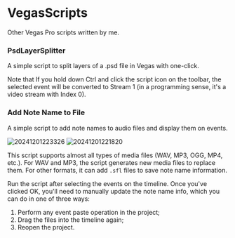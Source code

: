 # VegasScripts
Other Vegas Pro scripts written by me.

### PsdLayerSplitter
A simple script to split layers of a .psd file in Vegas with one-click.

Note that If you hold down Ctrl and click the script icon on the toolbar, the selected event will be converted to Stream 1 (in a programming sense, it's a video stream with Index 0).

### Add Note Name to File
A simple script to add note names to audio files and display them on events.

![20241201223326](https://github.com/user-attachments/assets/7b160772-e00a-41e7-b77b-b6e6604d45c7)
![20241201221820](https://github.com/user-attachments/assets/61f76345-ec7a-4387-8346-f38830d88937)

This script supports almost all types of media files (WAV, MP3, OGG, MP4, etc.). For WAV and MP3, the script generates new media files to replace them. For other formats, it can add `.sfl` files to save note name information.

Run the script after selecting the events on the timeline. Once you've clicked OK, you'll need to manually update the note name info, which you can do in one of three ways: 
1. Perform any event paste operation in the project;
2. Drag the files into the timeline again;
3. Reopen the project.
